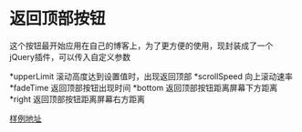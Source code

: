 # 返回顶部按钮

这个按钮最开始应用在自己的博客上，为了更方便的使用，现封装成了一个jQuery插件，可以传入自定义参数

*upperLimit  滚动高度达到设置值时，出现返回顶部
*scrollSpeed  向上滚动速率
*fadeTime  返回顶部按钮出现时间
*bottom  返回顶部按钮距离屏幕下方距离
*right  返回顶部按钮距离屏幕右方距离

[样例地址](http://yehbeats.github.io/littlepro/projects/totop/)

